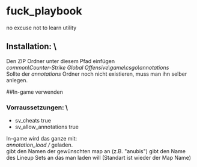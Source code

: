 # fuck_playbook
no excuse not to learn utility

<!-- TextPositionOffset = [ 
    Distance to Player (value < 0 = closer), 
    Left/Right (value > 0 = right), 
    Height (value > 0 = higher)] -->



## Installation: \
Den ZIP Ordner unter diesem Pfad einfügen\
*common\Counter-Strike Global Offensive\game\csgo\annotations*\
Sollte der *annotations* Ordner noch nicht existieren, muss man ihn selber anlegen.

##In-game verwenden
### Vorraussetzungen: \
 - sv_cheats true
 - sv_allow_annotations true

In-game wird das ganze mit: \
    *annotation_load <mapname>/<filename>*
geladen.\
<mapname> gibt den Namen der gewünschten map an (z.B. "anubis")
<filename> gibt den Name des Lineup Sets an das man laden will (Standart ist wieder der Map Name)

